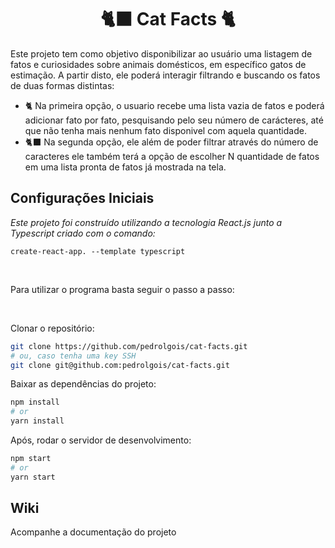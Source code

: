 <h1 align="center">
 🐈‍⬛ Cat Facts 🐈
</h1>

Este projeto tem como objetivo disponibilizar ao usuário uma listagem de fatos e curiosidades sobre animais domésticos, em específico gatos de estimação. A partir disto, ele poderá interagir filtrando e buscando os fatos de duas formas distintas: <br/>
- 🐈 Na primeira opção, o usuario recebe uma lista vazia de fatos e poderá adicionar fato por fato, pesquisando pelo seu número de carácteres, até que não tenha mais nenhum fato disponivel com aquela quantidade.
- 🐈‍⬛ Na segunda opção, ele além de poder filtrar através do número de caracteres ele também terá a opção de escolher N quantidade de fatos em uma lista pronta de fatos já mostrada na tela.

## Configurações Iniciais

<p>
    <em>
        Este projeto foi construído utilizando a tecnologia React.js junto a Typescript criado com o comando:
    </em>
</p>

`create-react-app. --template typescript`

<br/>

Para utilizar o programa basta seguir o passo a passo:

<br/>

Clonar o repositório:

```bash
git clone https://github.com/pedrolgois/cat-facts.git
# ou, caso tenha uma key SSH
git clone git@github.com:pedrolgois/cat-facts.git
```

Baixar as dependências do projeto:

```bash
npm install
# or
yarn install
```

Após, rodar o servidor de desenvolvimento:

```bash
npm start
# or
yarn start
```

## Wiki

Acompanhe a documentação do projeto
